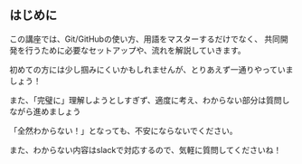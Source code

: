 ## はじめに

この講座では、Git/GitHubの使い方、用語をマスターするだけでなく、
共同開発を行うために必要なセットアップや、流れを解説していきます。

初めての方には少し掴みにくいかもしれませんが、とりあえず一通りやっていましょう！

また、「完璧に」理解しようとしすぎず、適度に考え、わからない部分は質問しながら進めましょう

「全然わからない！」となっても、不安にならないでください。

また、わからない内容はslackで対応するので、気軽に質問してくださいね！

